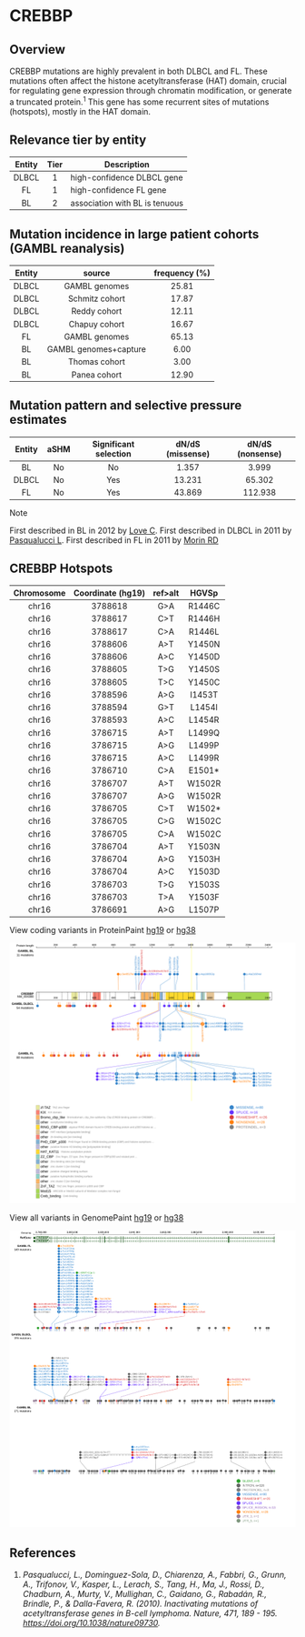 # CREBBP
## Overview
CREBBP mutations are highly prevalent in both DLBCL and FL. These mutations often affect the histone acetyltransferase (HAT) domain, crucial for regulating gene expression through chromatin modification, or generate a truncated protein.<sup>1</sup> This gene has some recurrent sites of mutations (hotspots), mostly in the HAT domain. 

## Relevance tier by entity

|Entity|Tier|Description                           |
|:------:|:----:|--------------------------------------|
|DLBCL |1   |high-confidence DLBCL gene            |
|FL    |1   |high-confidence FL gene               |
|BL    |2   |association with BL is tenuous|

## Mutation incidence in large patient cohorts (GAMBL reanalysis)

|Entity|source               |frequency (%)|
|:------:|:---------------------:|:-------------:|
|DLBCL |GAMBL genomes        |25.81        |
|DLBCL |Schmitz cohort       |17.87        |
|DLBCL |Reddy cohort         |12.11        |
|DLBCL |Chapuy cohort        |16.67        |
|FL    |GAMBL genomes        |65.13        |
|BL    |GAMBL genomes+capture| 6.00        |
|BL    |Thomas cohort        | 3.00        |
|BL    |Panea cohort         |12.90        |

## Mutation pattern and selective pressure estimates

|Entity|aSHM|Significant selection|dN/dS (missense)|dN/dS (nonsense)|
|:------:|:----:|:---------------------:|:----------------:|:----------------:|
|BL    |No  |No                   | 1.357          |  3.999         |
|DLBCL |No  |Yes                  |13.231          | 65.302         |
|FL    |No  |Yes                  |43.869          |112.938         |


> [!NOTE]
> First described in BL in 2012 by [Love C](https://pubmed.ncbi.nlm.nih.gov/23143597). First described in DLBCL in 2011 by [Pasqualucci L](https://pubmed.ncbi.nlm.nih.gov/21390126). First described in FL in 2011 by [Morin RD](https://pubmed.ncbi.nlm.nih.gov/21796119)


 ## CREBBP Hotspots

| Chromosome |Coordinate (hg19) | ref>alt | HGVSp | 
 | :---:| :---: | :--: | :---: |
| chr16 | 3788618 | G>A | R1446C |
| chr16 | 3788617 | C>T | R1446H |
| chr16 | 3788617 | C>A | R1446L |
| chr16 | 3788606 | A>T | Y1450N |
| chr16 | 3788606 | A>C | Y1450D |
| chr16 | 3788605 | T>G | Y1450S |
| chr16 | 3788605 | T>C | Y1450C |
| chr16 | 3788596 | A>G | I1453T |
| chr16 | 3788594 | G>T | L1454I |
| chr16 | 3788593 | A>C | L1454R |
| chr16 | 3786715 | A>T | L1499Q |
| chr16 | 3786715 | A>G | L1499P |
| chr16 | 3786715 | A>C | L1499R |
| chr16 | 3786710 | C>A | E1501* |
| chr16 | 3786707 | A>T | W1502R |
| chr16 | 3786707 | A>G | W1502R |
| chr16 | 3786705 | C>T | W1502* |
| chr16 | 3786705 | C>G | W1502C |
| chr16 | 3786705 | C>A | W1502C |
| chr16 | 3786704 | A>T | Y1503N |
| chr16 | 3786704 | A>G | Y1503H |
| chr16 | 3786704 | A>C | Y1503D |
| chr16 | 3786703 | T>G | Y1503S |
| chr16 | 3786703 | T>A | Y1503F |
| chr16 | 3786691 | A>G | L1507P |

View coding variants in ProteinPaint [hg19](https://morinlab.github.io/LLMPP/GAMBL/CREBBP_protein.html)  or [hg38](https://morinlab.github.io/LLMPP/GAMBL/CREBBP_protein_hg38.html)

![image](images/proteinpaint/CREBBP_NM_004380.svg)

View all variants in GenomePaint [hg19](https://morinlab.github.io/LLMPP/GAMBL/CREBBP.html)  or [hg38](https://morinlab.github.io/LLMPP/GAMBL/CREBBP_hg38.html)

![image](images/proteinpaint/CREBBP.svg)

## References
1. *Pasqualucci, L., Dominguez-Sola, D., Chiarenza, A., Fabbri, G., Grunn, A., Trifonov, V., Kasper, L., Lerach, S., Tang, H., Ma, J., Rossi, D., Chadburn, A., Murty, V., Mullighan, C., Gaidano, G., Rabadán, R., Brindle, P., & Dalla-Favera, R. (2010). Inactivating mutations of acetyltransferase genes in B-cell lymphoma. Nature, 471, 189 - 195. https://doi.org/10.1038/nature09730.*
